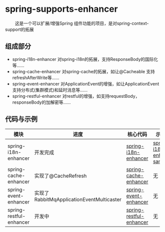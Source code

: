 # spring-supports-enhancer
&emsp;&emsp; 这是一个可以扩展/增强Spring 组件功能的项目，是对spring-context-support的拓展

## 组成部分

- spring-i18n-enhancer 对spring-i18n的拓展，支持ResponseBody的国际化等......
- spring-cache-enhancer 对spring-cache的拓展，如让@Cacheable 支持refreshAfterWrite等......
- spring-event-enhancer 对ApplicationEvent的增强，如让ApplicationEvent支持分布式(集群模式)和延时消息等......
- spring-restful-enhancer 对restful的增强，如支持requestBody，responseBody的加解密等......

## 代码与示例

| 模块 | 进度     | 核心代码    | 示例工程 |
| -- | ----- | ----- | ----------- |
| spring-i18n-enhancer  | 开发完成 | [spring-i18n-enhancer](spring-supports-enhancer-project/spring-i18n-enhancer) | [spring-i18n-enhancer-sample](spring-supports-enhancer-samples/spring-i18n-enhancer-sample) |
| spring-cache-enhancer  | 实现了@CacheRefresh | [spring-cache-enhancer](spring-supports-enhancer-project/spring-cache-enhancer) |  无|
| spring-event-enhancer  | 实现了RabbitMqApplicationEventMulticaster | [spring-event-enhancer](spring-supports-enhancer-project/spring-event-enhancer) |  无|
| spring-restful-enhancer  | 开发中 | [spring-restful-enhancer](spring-supports-enhancer-project/spring-restful-enhancer) |  无|
